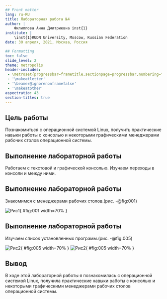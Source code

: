```yaml
---
## Front matter
lang: ru-RU
title: Лабораторная работа №4
author: |
	Филиппова Анна Дмитриевна inst{1}
institute: |
	\inst{1}RUDN University, Moscow, Russian Federation
date: 30 апреля, 2021, Москва, Россия

## Formatting
toc: false
slide_level: 2
theme: metropolis
header-includes: 
 - \metroset{progressbar=frametitle,sectionpage=progressbar,numbering=fraction}
 - '\makeatletter'
 - '\beamer@ignorenonframefalse'
 - '\makeatother'
aspectratio: 43
section-titles: true
---
```


## Цель работы

Познакомиться с операционной системой Linux, получить практические навыки работы с консолью и некоторыми графическими менеджерами рабочих столов операционной системы.

## Выполнение лабораторной работы

Работаем с текстовой и графической консолью. Изучаем переходы в консоли и между ними. 

## Выполнение лабораторной работы

Знакомимся с менеджерами рабочих столов.(рис. -@fig:001)

![Рис1](4/с1.png){ #fig:001 width=70% }

## Выполнение лабораторной работы

Изучаем список установленных программ.(рис. -@fig:005)

![Рис2](4/с3.png){ #fig:005 width=70% }
![Рис2](4/с5.png){ #fig:005 width=70% }

## Вывод

В ходе этой лабораторной работы я познакомилась с операционной системой Linux, получила практические навыки работы с консолью и некоторыми графическими менеджерами рабочих столов операционной системы.
